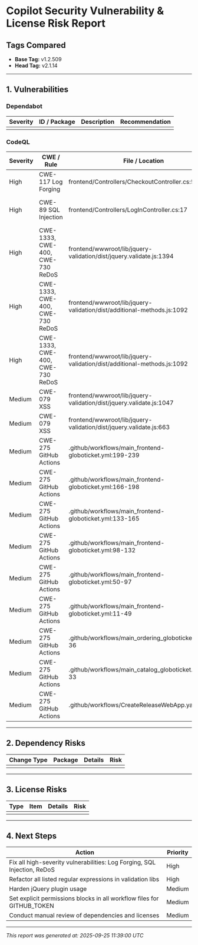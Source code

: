 # Copilot Security Vulnerability & License Risk Report

## Tags Compared
- **Base Tag:** v1.2.509
- **Head Tag:** v2.1.14

---

## 1. Vulnerabilities
### Dependabot
| Severity | ID / Package | Description | Recommendation |
|----------|--------------|-------------|----------------|
|          |              |             |                |

### CodeQL
| Severity | CWE / Rule | File / Location | Description | Recommendation |
|----------|------------|-----------------|-------------|----------------|
| High     | CWE-117 Log Forging | frontend/Controllers/CheckoutController.cs:51 | Log entry created from user input | Sanitize user input before logging |
| High     | CWE-89 SQL Injection | frontend/Controllers/LogInController.cs:17 | SQL query depends on MVC action parameter | Use parameterized queries |
| High     | CWE-1333, CWE-400, CWE-730 ReDoS | frontend/wwwroot/lib/jquery-validation/dist/jquery.validate.js:1394 | Inefficient regex vulnerable to DoS | Refactor regex |
| High     | CWE-1333, CWE-400, CWE-730 ReDoS | frontend/wwwroot/lib/jquery-validation/dist/additional-methods.js:1092 | Inefficient regex vulnerable to DoS | Refactor regex |
| High     | CWE-1333, CWE-400, CWE-730 ReDoS | frontend/wwwroot/lib/jquery-validation/dist/additional-methods.js:1092 | Inefficient regex vulnerable to DoS | Refactor regex |
| Medium   | CWE-079 XSS | frontend/wwwroot/lib/jquery-validation/dist/jquery.validate.js:1047 | Unsafe jQuery plugin: XSS risk | Harden plugin usage |
| Medium   | CWE-079 XSS | frontend/wwwroot/lib/jquery-validation/dist/jquery.validate.js:663 | Unsafe jQuery plugin: XSS risk | Harden plugin usage |
| Medium   | CWE-275 GitHub Actions | .github/workflows/main_frontend-globoticket.yml:199-239 | Missing workflow permissions for GITHUB_TOKEN | Set explicit permissions |
| Medium   | CWE-275 GitHub Actions | .github/workflows/main_frontend-globoticket.yml:166-198 | Missing workflow permissions for GITHUB_TOKEN | Set explicit permissions |
| Medium   | CWE-275 GitHub Actions | .github/workflows/main_frontend-globoticket.yml:133-165 | Missing workflow permissions for GITHUB_TOKEN | Set explicit permissions |
| Medium   | CWE-275 GitHub Actions | .github/workflows/main_frontend-globoticket.yml:98-132 | Missing workflow permissions for GITHUB_TOKEN | Set explicit permissions |
| Medium   | CWE-275 GitHub Actions | .github/workflows/main_frontend-globoticket.yml:50-97 | Missing workflow permissions for GITHUB_TOKEN | Set explicit permissions |
| Medium   | CWE-275 GitHub Actions | .github/workflows/main_frontend-globoticket.yml:11-49 | Missing workflow permissions for GITHUB_TOKEN | Set explicit permissions |
| Medium   | CWE-275 GitHub Actions | .github/workflows/main_ordering_globoticket.yml:14-36 | Missing workflow permissions for GITHUB_TOKEN | Set explicit permissions |
| Medium   | CWE-275 GitHub Actions | .github/workflows/main_catalog_globoticket.yml:11-33 | Missing workflow permissions for GITHUB_TOKEN | Set explicit permissions |
| Medium   | CWE-275 GitHub Actions | .github/workflows/CreateReleaseWebApp.yaml:6-74 | Missing workflow permissions for GITHUB_TOKEN | Set explicit permissions |

---

## 2. Dependency Risks
| Change Type | Package | Details | Risk |
|-------------|---------|---------|------|
|             |         |         |      |

---

## 3. License Risks
| Type | Item | Details | Risk |
|------|------|---------|------|
|      |      |         |      |

---

## 4. Next Steps
| Action | Priority |
|--------|----------|
| Fix all high-severity vulnerabilities: Log Forging, SQL Injection, ReDoS | High |
| Refactor all listed regular expressions in validation libs | High |
| Harden jQuery plugin usage | Medium |
| Set explicit permissions blocks in all workflow files for GITHUB_TOKEN | Medium |
| Conduct manual review of dependencies and licenses | Medium |

---

_This report was generated at: 2025-09-25 11:39:00 UTC_
